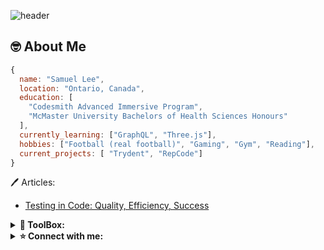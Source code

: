 <link rel="stylesheet" href="https://cdn.jsdelivr.net/gh/devicons/devicon@v2.15.1/devicon.min.css">


![header](https://capsule-render.vercel.app/api?type=waving&color=0:3a6186,100:FD746C&height=300&section=header&fontColor=d3d3d3&text=welcome%20to%20my%20space&&animation=twinkling&fontSize=70)

<h2>🤓 About Me</h2>  

```js
{
  name: "Samuel Lee",
  location: "Ontario, Canada",
  education: [
    "Codesmith Advanced Immersive Program",
    "McMaster University Bachelors of Health Sciences Honours"
  ],
  currently_learning: ["GraphQL", "Three.js"],
  hobbies: ["Football (real football)", "Gaming", "Gym", "Reading"],
  current_projects: [ "Trydent", "RepCode"]
}
```
<p>🖊️ Articles:</h2>  

<!-- BLOG-POST-LIST:START -->
- [Testing in Code: Quality, Efficiency, Success](https://medium.com/@leesamuel423/testing-in-code-quality-efficiency-success-433987f42f82?source=rss-44bf40ec82bb------2)
<!-- BLOG-POST-LIST:END -->


<details>
  <summary><b>🧰 ToolBox:</b></summary>

  ![TypeScript](https://img.shields.io/badge/typescript-%23007ACC.svg?style=for-the-badge&logo=typescript&logoColor=white)
  ![JavaScript](https://img.shields.io/badge/javascript-%23323330.svg?style=for-the-badge&logo=javascript&logoColor=%23F7DF1E)
  ![React](https://img.shields.io/badge/react-%2320232a.svg?style=for-the-badge&logo=react&logoColor=%2361DAFB)
  ![React Router](https://img.shields.io/badge/React_Router-CA4245?style=for-the-badge&logo=react-router&logoColor=white)
  ![Redux](https://img.shields.io/badge/redux-%23593d88.svg?style=for-the-badge&logo=redux&logoColor=white)
  ![NodeJS](https://img.shields.io/badge/node.js-6DA55F?style=for-the-badge&logo=node.js&logoColor=white)
  ![Express.js](https://img.shields.io/badge/express.js-%23404d59.svg?style=for-the-badge&logo=express&logoColor=%2361DAFB)
  ![Postman](https://img.shields.io/badge/Postman-FF6C37?style=for-the-badge&logo=postman&logoColor=white)
  ![MongoDB](https://img.shields.io/badge/MongoDB-%234ea94b.svg?style=for-the-badge&logo=mongodb&logoColor=white)
  ![Postgres](https://img.shields.io/badge/postgres-%23316192.svg?style=for-the-badge&logo=postgresql&logoColor=white)
  ![GraphQL](https://img.shields.io/badge/-GraphQL-E10098?style=for-the-badge&logo=graphql&logoColor=white)
  ![Webpack](https://img.shields.io/badge/webpack-%238DD6F9.svg?style=for-the-badge&logo=webpack&logoColor=black)
  ![Vite](https://img.shields.io/badge/vite-%23646CFF.svg?style=for-the-badge&logo=vite&logoColor=white)
  ![JWT](https://img.shields.io/badge/JWT-black?style=for-the-badge&logo=JSON%20web%20tokens)
  ![Docker](https://img.shields.io/badge/docker-%230db7ed.svg?style=for-the-badge&logo=docker&logoColor=white)
  ![AWS](https://img.shields.io/badge/AWS-%23FF9900.svg?style=for-the-badge&logo=amazon-aws&logoColor=white)
  ![CSS3](https://img.shields.io/badge/css3-%231572B6.svg?style=for-the-badge&logo=css3&logoColor=white)
  ![SASS](https://img.shields.io/badge/SASS-hotpink.svg?style=for-the-badge&logo=SASS&logoColor=white)
  ![TailwindCSS](https://img.shields.io/badge/tailwindcss-%2338B2AC.svg?style=for-the-badge&logo=tailwind-css&logoColor=white)
  ![HTML5](https://img.shields.io/badge/html5-%23E34F26.svg?style=for-the-badge&logo=html5&logoColor=white)
  ![Markdown](https://img.shields.io/badge/markdown-%23000000.svg?style=for-the-badge&logo=markdown&logoColor=white)
  ![Threejs](https://img.shields.io/badge/threejs-black?style=for-the-badge&logo=three.js&logoColor=white)
  ![Git](https://img.shields.io/badge/git-%23F05033.svg?style=for-the-badge&logo=git&logoColor=white)
  ![NPM](https://img.shields.io/badge/NPM-%23CB3837.svg?style=for-the-badge&logo=npm&logoColor=white)
  ![Yarn](https://img.shields.io/badge/yarn-%232C8EBB.svg?style=for-the-badge&logo=yarn&logoColor=white)
  ![ESLint](https://img.shields.io/badge/ESLint-4B3263?style=for-the-badge&logo=eslint&logoColor=white)
  ![Jest](https://img.shields.io/badge/-jest-%23C21325?style=for-the-badge&logo=jest&logoColor=white)
  ![Testing-Library](https://img.shields.io/badge/-TestingLibrary-%23E33332?style=for-the-badge&logo=testing-library&logoColor=white)
  ![cypress](https://img.shields.io/badge/-cypress-%23E5E5E5?style=for-the-badge&logo=cypress&logoColor=058a5e)






  </p>
</details>

<details>
  <summary><b>⭐ Connect with me:</b></summary>

  [![LinkedIn](https://img.shields.io/badge/linkedin-%230077B5.svg?style=for-the-badge&logo=linkedin&logoColor=white)](https://www.linkedin.com/in/leesamuel423/)
  [![Medium](https://img.shields.io/badge/Medium-12100E?style=for-the-badge&logo=medium&logoColor=white)](https://medium.com/@leesamuel423)

</details>
